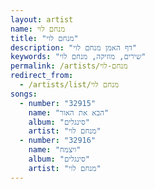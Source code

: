 ```yaml
---
layout: artist
name: מנחם לוי
title: "מנחם לוי"
description: "דף האמן מנחם לוי"
keywords: "שירים, מוזיקה, מנחם לוי"
permalink: /artists/מנחם-לוי
redirect_from:
  - /artists/list/מנחם לוי
songs:
  - number: "32915"
    name: "הבא את האור"
    album: "סינגלים"
    artist: "מנחם לוי"
  - number: "32916"
    name: "ויצמח"
    album: "סינגלים"
    artist: "מנחם לוי"
---
```

